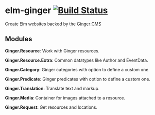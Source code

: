 # elm-ginger [![Build Status](https://travis-ci.com/driebit/elm-ginger.svg?branch=master)](https://travis-ci.com/driebit/elm-ginger)

Create Elm websites backed by the [Ginger CMS](https://github.com/driebit/ginger)


## Modules


**Ginger.Resource**: Work with Ginger resources.

**Ginger.Resource.Extra**: Common datatypes like Author and EventData.

**Ginger.Category**: Ginger categories with option to define a custom one.

**Ginger.Predicate**: Ginger predicates with option to define a custom one.

**Ginger.Translation**: Translate text and markup.

**Ginger.Media**: Container for images attached to a resource.

**Ginger.Request**: Get resources and locations.
